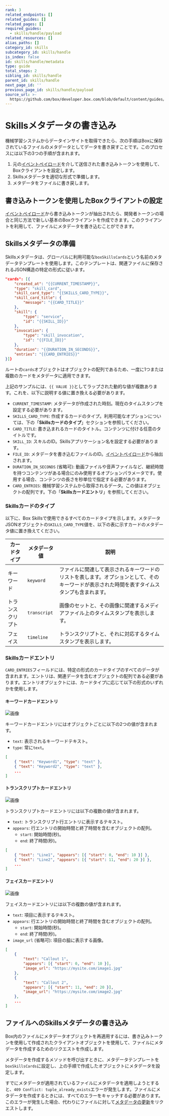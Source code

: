```yaml
---
rank: 3
related_endpoints: []
related_guides: []
related_pages: []
required_guides:
  - skills/handle/payload
related_resources: []
alias_paths: []
category_id: skills
subcategory_id: skills/handle
is_index: false
id: skills/handle/metadata
type: guide
total_steps: 2
sibling_id: skills/handle
parent_id: skills/handle
next_page_id: ''
previous_page_id: skills/handle/payload
source_url: >-
  https://github.com/box/developer.box.com/blob/default/content/guides/skills/handle/metadata.md
---
```

# Skillsメタデータの書き込み

機械学習システムからデータインサイトを取得できたら、次の手順はBoxに保存されているファイルのメタデータとしてデータを書き戻すことです。このプロセスには以下の3つの手順が含まれます。

1. 元の[イベントペイロード](guide://skills/handle/payload)を介して送信された書き込みトークンを使用して、Boxクライアントを設定します。
2. Skillsメタデータを適切な形式で準備します。
3. メタデータをファイルに書き戻します。

## 書き込みトークンを使用したBoxクライアントの設定

[イベントペイロード](guide://skills/handle/payload)から書き込みトークンが抽出されたら、開発者トークンの場合と同じ方法で新しい基本のBoxクライアントを作成できます。このクライアントを利用して、ファイルにメタデータを書き込むことができます。

<Samples id="x_auth" variant="init_with_dev_token">

</Samples>

## Skillsメタデータの準備

Skillsメタデータは、グローバルに利用可能な`boxSkillsCards`という名前のメタデータテンプレートを使用します。このテンプレートは、関連ファイルに保存されるJSON構造の特定の形式に従います。

```json
"cards": [{
    "created_at": "{{CURRENT_TIMESTAMP}}",
    "type": "skill_card",
    "skill_card_type": "{{SKILLS_CARD_TYPE}}",
    "skill_card_title": {
        "message": "{{CARD_TITLE}}"
    },
    "skill": {
        "type": "service",
        "id": "{{SKILL_ID}}"
    },
    "invocation": {
        "type": "skill_invocation",
        "id": "{{FILE_ID}}"
    },
    "duration": "{{DURATION_IN_SECONDS}}",
    "entries": "{{CARD_ENTRIES}}"
}]}
```

ルートの`cards`オブジェクトはオブジェクトの配列であるため、一度に1つまたは複数のカードをメタデータに適用できます。

上記のサンプルには、`{{ VALUE }}`としてラップされた動的な値が複数あります。これを、以下に説明する値に置き換える必要があります。

* `CURRENT_TIMESTAMP`: メタデータが作成された時刻。現在のタイムスタンプを設定する必要があります。
* `SKILLS_CARD_TYPE`: 作成するカードのタイプ。利用可能なオプションについては、下の「**Skillsカードのタイプ**」セクションを参照してください。
* `CARD_TITLE`: 書き込まれるカードのタイトル。コンテンツに付ける任意のタイトルです。
* `SKILL_ID`: スキルのID。Skillsアプリケーション名を設定する必要があります。
* `FILE_ID`: メタデータを書き込むファイルのID。[イベントペイロード](guide://skills/handle/payload)から抽出されます。
* `DURATION_IN_SECONDS` (省略可): 動画ファイルや音声ファイルなど、継続時間を持つコンテンツがある場合にのみ使用するオプションパラメータです。使用する場合、コンテンツの長さを秒単位で指定する必要があります。
* `CARD_ENTRIES`: 機械学習システムから取得されるデータ。この値はオブジェクトの配列です。下の「**Skillsカードエントリ**」を参照してください。

### Skillsカードのタイプ

以下に、Box Skillsで使用できるすべてのカードタイプを示します。メタデータJSONオブジェクトの`SKILLS_CARD_TYPE`値を、以下の表に示すカードのメタデータ値に置き換えてください。

<!-- markdownlint-disable line-length -->

| カードタイプ   | メタデータ値       | 説明                                                                     |
| -------- | ------------ | ---------------------------------------------------------------------- |
| キーワード    | `keyword`    | ファイルに関連して表示されるキーワードのリストを表します。オプションとして、そのキーワードが表示された時間を表すタイムスタンプも含まれます。 |
| トランスクリプト | `transcript` | 画像のセットと、その画像に関連するメディアファイル上のタイムスタンプを表示します。                              |
| フェイス     | `timeline`   | トランスクリプトと、それに対応するタイムスタンプを表示します。                                        |

<!-- markdownlint-enable line-length -->

### Skillsカードエントリ

`CARD_ENTRIES`フィールドには、特定の形式のカードタイプのすべてのデータが含まれます。エントリは、関連データを含むオブジェクトの配列である必要があります。エントリオブジェクトには、カードタイプに応じて以下の形式のいずれかを使用します。

#### キーワードカードエントリ

<ImageFrame border center shadow width="200">

![画像](./skills-card-keyword.png)

</ImageFrame>

キーワードカードエントリにはオブジェクトごとに以下の2つの値が含まれます。

* `text`: 表示されるキーワードテキスト。
* `type`: 常に`text`。

```json
[
    { "text": "Keyword1", "type": "text" },
    { "text": "Keyword2", "type": "text" },
    ...
]
```

#### トランスクリプトカードエントリ

<ImageFrame border center shadow width="200">

![画像](./skills-card-transcript.png)

</ImageFrame>

トランスクリプトカードエントリには以下の複数の値が含まれます。

* `text`: トランスクリプト行エントリに表示するテキスト。
* `appears`: 行エントリの開始時間と終了時間を含むオブジェクトの配列。
  * `start`: 開始時間(秒)。
  * `end`: 終了時間(秒)。

```json
[
    { "text": "Line1", "appears": [{ "start": 0, "end": 10 }] },
    { "text": "Line2", "appears": [{ "start": 11, "end": 20 }] },
    ...
]
```

#### フェイスカードエントリ

<ImageFrame border center shadow width="200">

![画像](./skills-card-faces.png)

</ImageFrame>

フェイスカードエントリには以下の複数の値が含まれます。

* `text`: 項目に表示するテキスト。
* `appears`: 行エントリの開始時間と終了時間を含むオブジェクトの配列。
  * `start`: 開始時間(秒)。
  * `end`: 終了時間(秒)。
* `image_url` (省略可): 項目の脇に表示する画像。

```json
[
    {
        "text": "Callout 1",
        "appears": [{ "start": 0, "end": 10 }],
        "image_url": "https://mysite.com/image1.jpg"
    },
    {
        "text": "Callout 2",
        "appears": [{ "start": 11, "end": 20 }],
        "image_url": "https://mysite.com/image2.jpg"
    },
    ...
]
```

## ファイルへのSkillsメタデータの書き込み

Box内のファイルにメタデータオブジェクトを再適用するには、書き込みトークンを使用して作成されたクライアントオブジェクトを使用して、ファイルにメタデータを作成するためのリクエストを作成します。

メタデータを作成するメソッドを呼び出すときに、メタデータテンプレートを`boxSkillsCards`に設定し、上の手順で作成したオブジェクトにメタデータを設定します。

<Samples id="post_files_id_metadata_id_id">

<Message type="notice">

すでにメタデータが適用されているファイルにメタデータを適用しようとすると、`409 Conflict: tuple_already_exists`エラーが発生します。ファイルにメタデータを作成するときには、すべてのエラーをキャッチする必要があります。このエラーが発生した場合、代わりにファイルに対して[メタデータの更新](endpoint://put_metadata_templates_id_id)をリクエストします。

</Message>
